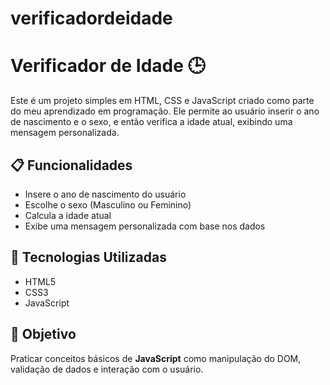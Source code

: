 # verificadordeidade
# Verificador de Idade 🕒

Este é um projeto simples em HTML, CSS e JavaScript criado como parte do meu aprendizado em programação. Ele permite ao usuário inserir o ano de nascimento e o sexo, e então verifica a idade atual, exibindo uma mensagem personalizada.

## 📋 Funcionalidades

- Insere o ano de nascimento do usuário
- Escolhe o sexo (Masculino ou Feminino)
- Calcula a idade atual
- Exibe uma mensagem personalizada com base nos dados

## 🚀 Tecnologias Utilizadas

- HTML5
- CSS3
- JavaScript

## 🎯 Objetivo

Praticar conceitos básicos de **JavaScript** como manipulação do DOM, validação de dados e interação com o usuário.
